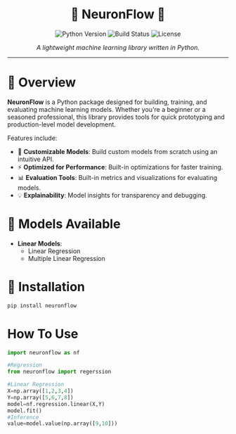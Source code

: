 <h1 align="center">🔮 NeuronFlow 🔮</h1>

<p align="center">
    <img src="https://img.shields.io/badge/python-3.x-blue.svg" alt="Python Version">
    <img src="https://img.shields.io/badge/build-passing-brightgreen.svg" alt="Build Status">
    <img src="https://img.shields.io/badge/license-MIT-lightgrey.svg" alt="License">
</p>

<p align="center"><i>A lightweight machine learning library written in Python.</i></p>

---

# 🌌 Overview

**NeuronFlow** is a Python package designed for building, training, and evaluating machine learning models. Whether you're a beginner or a seasoned professional, this library provides tools for quick prototyping and production-level model development.

Features include:
- 🧠 **Customizable Models**: Build custom models from scratch using an intuitive API.
- ⚡ **Optimized for Performance**: Built-in optimizations for faster training.
- 📊 **Evaluation Tools**: Built-in metrics and visualizations for evaluating models.
- 💡 **Explainability**: Model insights for transparency and debugging.


# 🌟 Models Available

- **Linear Models**: 
  - Linear Regression
  - Multiple Linear Regression



  

# 🚀 Installation

```bash
pip install neuronflow

```
#  How To Use

```python
import neuronflow as nf

#Regression
from neuronflow import regerssion

#Linear Regression
X=np.array([1,2,3,4])
Y=np.array([5,6,7,8])
model=nf.regression.linear(X,Y)
model.fit() 
#Inference 
value=model.value(np.array([9,10]))
```

